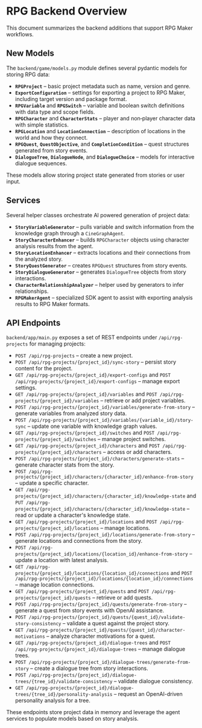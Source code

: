 # RPG Backend Overview

This document summarizes the backend additions that support RPG Maker workflows.

## New Models

The `backend/game/models.py` module defines several pydantic models for storing RPG data:

- **`RPGProject`** – basic project metadata such as name, version and genre.
- **`ExportConfiguration`** – settings for exporting a project to RPG Maker, including target version and package format.
- **`RPGVariable`** and **`RPGSwitch`** – variable and boolean switch definitions with data type and scope fields.
- **`RPGCharacter`** and **`CharacterStats`** – player and non‑player character data with simple statistics.
- **`RPGLocation`** and **`LocationConnection`** – description of locations in the world and how they connect.
- **`RPGQuest`**, **`QuestObjective`**, and **`CompletionCondition`** – quest structures generated from story events.
- **`DialogueTree`**, **`DialogueNode`**, and **`DialogueChoice`** – models for interactive dialogue sequences.

These models allow storing project state generated from stories or user input.

## Services

Several helper classes orchestrate AI powered generation of project data:

- **`StoryVariableGenerator`** – pulls variable and switch information from the knowledge graph through a `CineGraphAgent`.
- **`StoryCharacterEnhancer`** – builds `RPGCharacter` objects using character analysis results from the agent.
- **`StoryLocationEnhancer`** – extracts locations and their connections from the analyzed story.
- **`StoryQuestGenerator`** – creates `RPGQuest` structures from story events.
- **`StoryDialogueGenerator`** – generates `DialogueTree` objects from story interactions.
- **`CharacterRelationshipAnalyzer`** – helper used by generators to infer relationships.
- **`RPGMakerAgent`** – specialized SDK agent to assist with exporting analysis results to RPG Maker formats.

## API Endpoints

`backend/app/main.py` exposes a set of REST endpoints under `/api/rpg-projects` for managing projects:

- `POST /api/rpg-projects` – create a new project.
- `POST /api/rpg-projects/{project_id}/sync-story` – persist story content for the project.
- `GET /api/rpg-projects/{project_id}/export-configs` and `POST /api/rpg-projects/{project_id}/export-configs` – manage export settings.
- `GET /api/rpg-projects/{project_id}/variables` and `POST /api/rpg-projects/{project_id}/variables` – retrieve or add project variables.
- `POST /api/rpg-projects/{project_id}/variables/generate-from-story` – generate variables from analyzed story data.
- `POST /api/rpg-projects/{project_id}/variables/{variable_id}/story-sync` – update one variable with knowledge graph values.
- `GET /api/rpg-projects/{project_id}/switches` and `POST /api/rpg-projects/{project_id}/switches` – manage project switches.
- `GET /api/rpg-projects/{project_id}/characters` and `POST /api/rpg-projects/{project_id}/characters` – access or add characters.
- `POST /api/rpg-projects/{project_id}/characters/generate-stats` – generate character stats from the story.
- `POST /api/rpg-projects/{project_id}/characters/{character_id}/enhance-from-story` – update a specific character.
- `GET /api/rpg-projects/{project_id}/characters/{character_id}/knowledge-state` and `PUT /api/rpg-projects/{project_id}/characters/{character_id}/knowledge-state` – read or update a character's knowledge state.
- `GET /api/rpg-projects/{project_id}/locations` and `POST /api/rpg-projects/{project_id}/locations` – manage locations.
- `POST /api/rpg-projects/{project_id}/locations/generate-from-story` – generate locations and connections from the story.
- `POST /api/rpg-projects/{project_id}/locations/{location_id}/enhance-from-story` – update a location with latest analysis.
- `GET /api/rpg-projects/{project_id}/locations/{location_id}/connections` and `POST /api/rpg-projects/{project_id}/locations/{location_id}/connections` – manage location connections.
- `GET /api/rpg-projects/{project_id}/quests` and `POST /api/rpg-projects/{project_id}/quests` – retrieve or add quests.
- `POST /api/rpg-projects/{project_id}/quests/generate-from-story` – generate a quest from story events with OpenAI assistance.
- `POST /api/rpg-projects/{project_id}/quests/{quest_id}/validate-story-consistency` – validate a quest against the project story.
- `GET /api/rpg-projects/{project_id}/quests/{quest_id}/character-motivations` – analyze character motivations for a quest.
- `GET /api/rpg-projects/{project_id}/dialogue-trees` and `POST /api/rpg-projects/{project_id}/dialogue-trees` – manage dialogue trees.
- `POST /api/rpg-projects/{project_id}/dialogue-trees/generate-from-story` – create a dialogue tree from story interactions.
- `POST /api/rpg-projects/{project_id}/dialogue-trees/{tree_id}/validate-consistency` – validate dialogue consistency.
- `GET /api/rpg-projects/{project_id}/dialogue-trees/{tree_id}/personality-analysis` – request an OpenAI-driven personality analysis for a tree.

These endpoints store project data in memory and leverage the agent services to populate models based on story analysis.
